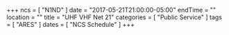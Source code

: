 +++
ncs = [ "N1ND" ]
date = "2017-05-21T21:00:00-05:00"
endTime = ""
location = ""
title = "UHF VHF Net 21"
categories = [ "Public Service" ]
tags = [ "ARES" ]
dates = [ "NCS Schedule" ]
+++
